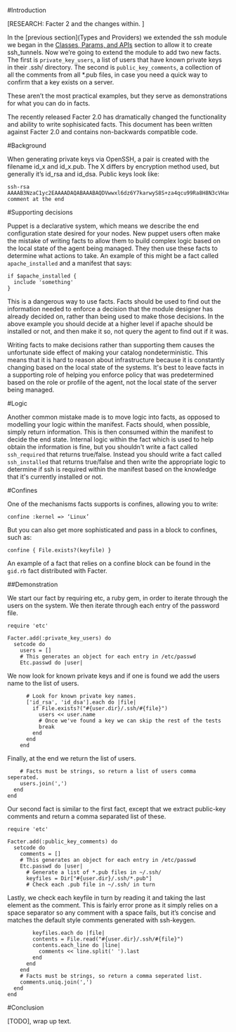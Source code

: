 #Introduction

[RESEARCH:  Facter 2 and the changes within.  ]

In the [previous section](Types and Providers) we extended the ssh
module we began in the [Classes, Params, and APIs](Same) section to
allow it to create ssh_tunnels.  Now we’re going to extend the module
to add two new facts.  The first is `private_key_users`, a list of
users that have known private keys in their .ssh/ directory.  The
second is `public_key_comments`, a collection of all the comments from
all *.pub files, in case you need a quick way to confirm that a key
exists on a server.

These aren’t the most practical examples, but they serve as
demonstrations for what you can do in facts.

The recently released Facter 2.0 has dramatically changed the
functionality and ability to write sophisicated facts.  This document
has been written against Facter 2.0 and contains non-backwards
compatible code.

#Background

When generating private keys via OpenSSH, a pair is created with the
filename id_x and id_x.pub.  The X differs by encryption method used,
but generally it’s id_rsa and id_dsa.  Public keys look like:

```
ssh-rsa AAAAB3NzaC1yc2EAAAADAQABAAABAQDVwwxl6dz6Y7karwyS8S+za4qcu99Ra8H8N3cVHanEB+vuigtbhLOSb+bk6NjxFtC/jF+Usf5FM5fGIYd51L7RE9BbzbKiWb9giFnNqhKWclO5CY4sQTyUyYiJTQKLuVtkmiFeArV+jIuthxm6JrdOeFx8lJpcgGlZjlcBGxp27EbZNGWIlAdvW0ZXy0JqS9M/vj71NBBDfkrpyzAPC0aBa9+FmywOH6HXbyeFooHLOw+mfzP87jwDDQ2yXIehDoC1BsLYXD+j+kdnR0CNltJh1PYOFNpbKQpfnPhfdw4Oc0hZ34n+kfBPavKlbwxoVAoisBWWo4c9ZnUoe2OBRHAX comment at the end
```

#Supporting decisions

Puppet is a declarative system, which means we describe the end
configuration state desired for your nodes.  New puppet users often
make the mistake of writing facts to allow them to build complex
logic based on the local state of the agent being managed.  They then
use these facts to determine what actions to take.  An example of this
might be a fact called `apache_installed` and a manifest that says:

```puppet
if $apache_installed {
  include 'something'
}
```

This is a dangerous way to use facts.  Facts should be used to find
out the information needed to enforce a decision that the module
designer has already decided on, rather than being used to make those
decisions.  In the above example you should decide at a higher level
if apache should be installed or not, and then make it so, not query
the agent to find out if it was.

Writing facts to make decisions rather than supporting them causes the
unfortunate side effect of making your catalog nondeterministic. This
means that it is hard to reason about infrastructure because it is
constantly changing based on the local state of the systems.  It's best
to leave facts in a supporting role of helping you enforce policy that
was predetermined based on the role or profile of the agent, not the
local state of the server being managed.

#Logic

Another common mistake made is to move logic into facts, as opposed to
modelling your logic within the manifest.  Facts should, when
possible, simply return information.  This is then consumed within the
manifest to decide the end state.  Internal logic within the fact
which is used to help obtain the information is fine, but you
shouldn't write a fact called `ssh_required` that returns true/false.
Instead you should write a fact called `ssh_installed` that returns
true/false and then write the appropriate logic to determine if ssh is
required within the manifest based on the knowledge that it's
currently installed or not.

#Confines

One of the mechanisms facts supports is confines, allowing you to
write:

```
confine :kernel => ‘Linux’
```

But you can also get more sophisticated and pass in a block to
confines, such as:

```
confine { File.exists?(keyfile) }
```

An example of a fact that relies on a confine block can be found in
the `gid.rb` fact distributed with Facter.

##Demonstration

We start our fact by requiring etc, a ruby gem, in order to iterate
through the users on the system.  We then iterate through each entry
of the password file.

```
require 'etc'

Facter.add(:private_key_users) do
  setcode do
    users = []
    # This generates an object for each entry in /etc/passwd
    Etc.passwd do |user|
```

We now look for known private keys and if one is found we add the
users name to the list of users.

```
      # Look for known private key names.
      ['id_rsa', 'id_dsa'].each do |file|
        if File.exists?("#{user.dir}/.ssh/#{file}")
          users << user.name
          # Once we've found a key we can skip the rest of the tests
          break
        end
      end
    end
```

Finally, at the end we return the list of users.

```
    # Facts must be strings, so return a list of users comma seperated.
    users.join(',')
  end
end
```

Our second fact is similar to the first fact, except that we extract
public-key comments and return a comma separated list of these.

```
require 'etc'

Facter.add(:public_key_comments) do
  setcode do
    comments = []
    # This generates an object for each entry in /etc/passwd
    Etc.passwd do |user|
      # Generate a list of *.pub files in ~/.ssh/
      keyfiles = Dir["#{user.dir}/.ssh/*.pub"]
      # Check each .pub file in ~/.ssh/ in turn

```

Lastly, we check each keyfile in turn by reading it and taking the
last element as the comment.  This is fairly error prone as it simply
relies on a space separator so any comment with a space fails, but
it’s concise and matches the default style comments generated with
ssh-keygen.

```
        keyfiles.each do |file|
        contents = File.read("#{user.dir}/.ssh/#{file}")
        contents.each_line do |line|
          comments << line.split(' ').last
        end
      end
    end
    # Facts must be strings, so return a comma seperated list.
    comments.uniq.join(',')
  end
end

```

#Conclusion

[TODO], wrap up text.
